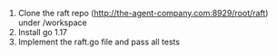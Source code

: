 1. Clone the raft repo (http://the-agent-company.com:8929/root/raft) under /workspace 
2. Install go 1.17
3. Implement the raft.go file and pass all tests